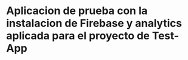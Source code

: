 # Aplicacion de prueba con la instalacion de Firebase y analytics aplicada para el proyecto de Test-App
